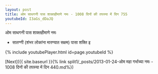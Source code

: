 ```yaml
---
layout: post
title: ओम साथगनी पास शाक्तहीमाणे नमः - 1008 दिनों की तपस्या में दिन 755
youtubeId: I3aGs_dDaJQ
---
```

 
 
 ओम साथगनी पास शाक्तहीमाणे नमः  
 
 -  सातग्णी (शंभर लोकांना मारण्यात सक्षम) पासा शक्ति इ 
 
  
 
  
 
 
 
 
 
 


{% include youtubePlayer.html id=page.youtubeId %}
 
[Next]({{ site.baseurl }}{% link  split1/_posts/2013-01-24-ओम महा गर्भाच्या नमः - 1008 दिनों की तपस्या में दिन 440.md%})
 
